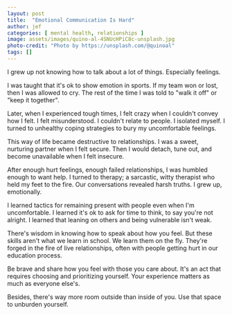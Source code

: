 ```yaml
---
layout: post
title:  "Emotional Communication Is Hard"
author: jef
categories: [ mental health, relationships ]
image: assets/images/quino-al-4SNUcHPiC8c-unsplash.jpg
photo-credit: "Photo by https://unsplash.com/@quinoal"
tags: []
---
```


I grew up not knowing how to talk about a lot of things. Especially feelings.

I was taught that it's ok to show emotion in sports. If my team won or lost, then I was allowed to cry. The rest of the time I was told to "walk it off" or "keep it together".

Later, when I experienced tough times, I felt crazy when I couldn't convey how I felt. I felt misunderstood. I couldn't relate to people. I isolated myself. I turned to unhealthy coping strategies to bury my uncomfortable feelings.

This way of life became destructive to relationships. I was a sweet, nurturing partner when I felt secure. Then I would detach, tune out, and become unavailable when I felt insecure.

After enough hurt feelings, enough failed relationships, I was humbled enough to want help. I turned to therapy; a sarcastic, witty therapist who held my feet to the fire. Our conversations revealed harsh truths. I grew up, emotionally.

I learned tactics for remaining present with people even when I'm uncomfortable. I learned it's ok to ask for time to think, to say you're not alright. I learned that leaning on others and being vulnerable isn't weak.

There's wisdom in knowing how to speak about how you feel. But these skills aren't what we learn in school. We learn them on the fly. They're forged in the fire of live relationships, often with people getting hurt in our education process.

Be brave and share how you feel with those you care about. It's an act that requires choosing and prioritizing yourself. Your experience matters as much as everyone else's.

Besides, there's way more room outside than inside of you. Use that space to unburden yourself.